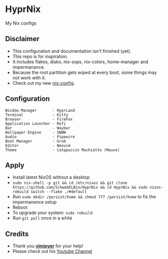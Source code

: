 # HyprNix
My Nix configs

## Disclaimer
- This configuration and documentation isn't finished (yet).
- This repo is for inspiration.
- It includes flakes, disko, nix-sops, nix-colors, home-manager and impermanance.
- Because the root partition gets wiped at every boot, some things may not work with it.
- Check out my new [nix-config](https://github.com/SchweGELBin/nix-config).

## Configuration
```
Window Manager       - HyprLand
Terminal             - Kitty
Browser              - FireFox
Application Launcher - Rofi
Bar                  - Waybar
Wallpaper Engine     - SWWW
Audio                - Pipewire
Boot Manager         - Grub
Editor               - Neovim
Theme                - Catppuccin Machiatto (Mauve)
```

## Apply
- Install latest NixOS without a desktop
- ```sudo nix-shell -p git && cd /etc/nixos && git clone https://github.com/SchweGELBin/HyprNix && cd HyprNix && sudo nixos-rebuild switch --flake ./#default```
- Run ```sudo mkdir /persist/home && chmod 777 /persist/home``` to fix the impermanence setup
- Reboot
- To upgrade your system: ```sudo rebuild```
- Run ```git pull``` once in a while

## Credits
- Thank you **[vimjoyer](https://github.com/vimjoyer)** for your help!
- Please check out his [Youtube Channel](https://youtube.com/@vimjoyer)
